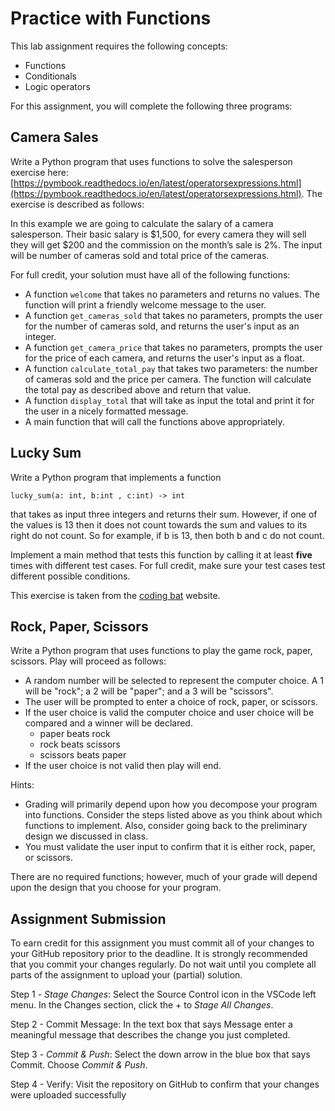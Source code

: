 # Practice with Functions

This lab assignment requires the following concepts:
- Functions
- Conditionals
- Logic operators

For this assignment, you will complete the following three programs:

## Camera Sales
Write a Python program that uses functions to solve the salesperson exercise here: [https://pymbook.readthedocs.io/en/latest/operatorsexpressions.html](https://pymbook.readthedocs.io/en/latest/operatorsexpressions.html). The exercise is described as follows:

In this example we are going to calculate the salary of a camera salesperson. Their basic salary is $1,500, for every camera they will sell they will get $200 and the commission on the month’s sale is 2%. The input will be number of cameras sold and total price of the cameras.

For full credit, your solution must have all of the following functions:

- A function `welcome` that takes no parameters and returns no values. The function will print a friendly welcome message to the user.
- A function `get_cameras_sold` that takes no parameters, prompts the user for the number of cameras sold, and returns the user's input as an integer.
- A function `get_camera_price` that takes no parameters, prompts the user for the price of each camera, and returns the user's input as a float.
- A function `calculate_total_pay` that takes two parameters: the number of cameras sold and the price per camera. The function will calculate the total pay as described above and return that value.
- A function `display_total` that will take as input the total and print it for the user in a nicely formatted message.
- A main function that will call the functions above appropriately.

## Lucky Sum
Write a Python program that implements a function 

`lucky_sum(a: int, b:int , c:int) -> int `

that takes as input three integers and returns their sum. However, if one of the values is 13 then it does not count towards the sum and values to its right do not count. So for example, if b is 13, then both b and c do not count.

Implement a main method that tests this function by calling it at least **five**
times with different test cases. For full credit, make sure your test cases test
different possible conditions.

This exercise is taken from the [coding bat](https://codingbat.com/python) website. 

## Rock, Paper, Scissors
Write a Python program that uses functions to play the game rock, paper, scissors. Play will proceed as follows:

- A random number will be selected to represent the computer choice. A 1 will be "rock"; a 2 will be "paper"; and a 3 will be "scissors".
- The user will be prompted to enter a choice of rock, paper, or scissors.
- If the user choice is valid the computer choice and user choice will be compared and a winner will be declared.
  * paper beats rock 
  * rock beats scissors
  * scissors beats paper
- If the user choice is not valid then play will end.

Hints:
- Grading will primarily depend upon how you decompose your program into
functions. Consider the steps listed above as you think about which functions to
implement. Also, consider going back to the preliminary design we discussed in class.
- You must validate the user input to confirm that it is either rock, paper, or
  scissors.

There are no required functions; however, much of your grade will depend upon the design that you choose for your program.

## Assignment Submission

To earn credit for this assignment you must commit all of your changes to your GitHub repository prior to the deadline. It is strongly recommended that you commit your changes regularly. Do not wait until you complete all parts of the assignment to upload your (partial) solution.

Step 1 - *Stage Changes*: Select the Source Control icon in the VSCode left menu. In the Changes section, click the + to *Stage All Changes*.

Step 2 - Commit Message: In the text box that says Message enter a meaningful message that describes the change you just completed.

Step 3 - *Commit & Push*: Select the down arrow in the blue box that says Commit. Choose *Commit & Push*.

Step 4 - Verify: Visit the repository on GitHub to confirm that your changes were uploaded successfully
